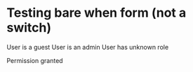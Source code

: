 # Testing bare when form (not a switch)

User is a guest
User is an admin
User has unknown role

Permission granted